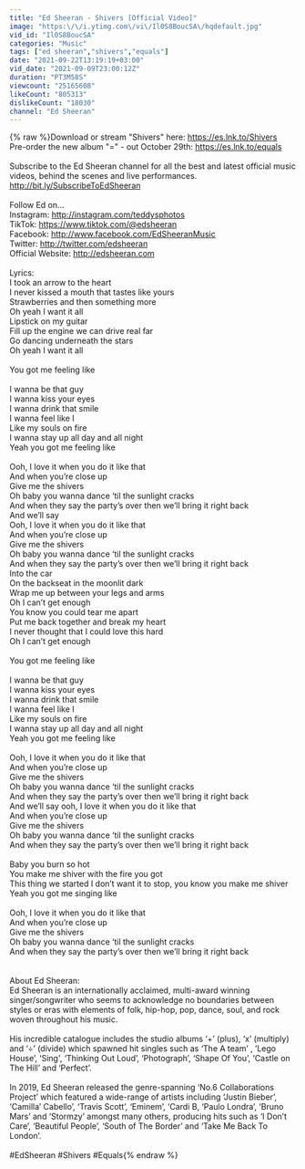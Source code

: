 ```yaml
---
title: "Ed Sheeran - Shivers [Official Video]"
image: "https:\/\/i.ytimg.com\/vi\/Il0S8BoucSA\/hqdefault.jpg"
vid_id: "Il0S8BoucSA"
categories: "Music"
tags: ["ed sheeran","shivers","equals"]
date: "2021-09-22T13:19:19+03:00"
vid_date: "2021-09-09T23:00:12Z"
duration: "PT3M58S"
viewcount: "25165608"
likeCount: "805313"
dislikeCount: "18030"
channel: "Ed Sheeran"
---
```

{% raw %}Download or stream &quot;Shivers&quot; here: <a rel="nofollow" target="blank" href="https://es.lnk.to/Shivers">https://es.lnk.to/Shivers</a><br />Pre-order the new album &quot;=&quot; - out October 29th: <a rel="nofollow" target="blank" href="https://es.lnk.to/equals">https://es.lnk.to/equals</a><br /><br />Subscribe to the Ed Sheeran channel for all the best and latest official music videos, behind the scenes and live performances.  <br /><a rel="nofollow" target="blank" href="http://bit.ly/SubscribeToEdSheeran">http://bit.ly/SubscribeToEdSheeran</a><br /><br />Follow Ed on...<br />Instagram: <a rel="nofollow" target="blank" href="http://instagram.com/teddysphotos">http://instagram.com/teddysphotos</a><br />TikTok: <a rel="nofollow" target="blank" href="https://www.tiktok.com/@edsheeran">https://www.tiktok.com/@edsheeran</a><br />Facebook: <a rel="nofollow" target="blank" href="http://www.facebook.com/EdSheeranMusic">http://www.facebook.com/EdSheeranMusic</a><br />Twitter: <a rel="nofollow" target="blank" href="http://twitter.com/edsheeran">http://twitter.com/edsheeran</a><br />Official Website: <a rel="nofollow" target="blank" href="http://edsheeran.com">http://edsheeran.com</a><br /><br />Lyrics:<br />I took an arrow to the heart<br />I never kissed a mouth that tastes like yours<br />Strawberries and then something more<br />Oh yeah I want it all<br />Lipstick on my guitar<br />Fill up the engine we can drive real far<br />Go dancing underneath the stars<br />Oh yeah I want it all <br /><br />You got me feeling like<br /><br />I wanna be that guy<br />I wanna kiss your eyes<br />I wanna drink that smile<br />I wanna feel like I<br />Like my souls on fire<br />I wanna stay up all day and all night<br />Yeah you got me feeling like<br /><br />Ooh, I love it when you do it like that<br />And when you’re close up<br />Give me the shivers<br />Oh baby you wanna dance ‘til the sunlight cracks<br />And when they say the party’s over then we’ll bring it right back<br />And we’ll say<br />Ooh, I love it when you do it like that<br />And when you’re close up<br />Give me the shivers<br />Oh baby you wanna dance ‘til the sunlight cracks<br />And when they say the party’s over then we’ll bring it right back<br />Into the car<br />On the backseat in the moonlit dark<br />Wrap me up between your legs and arms<br /> Oh I can’t get enough<br />You know you could tear me apart<br />Put me back together and break my heart<br />I never thought that I could love this hard<br />Oh I can’t get enough<br /><br />You got me feeling like<br /><br />I wanna be that guy<br />I wanna kiss your eyes<br />I wanna drink that smile<br />I wanna feel like I<br />Like my souls on fire<br />I wanna stay up all day and all night<br />Yeah you got me feeling like<br /><br />Ooh, I love it when you do it like that<br />And when you’re close up<br />Give me the shivers<br />Oh baby you wanna dance ‘til the sunlight cracks<br />And when they say the party’s over then we’ll bring it right back<br />And we’ll say ooh, I love it when you do it like that<br />And when you’re close up<br />Give me the shivers<br />Oh baby you wanna dance ‘til the sunlight cracks<br />And when they say the party’s over then we’ll bring it right back<br /><br />Baby you burn so hot<br />You make me shiver with the fire you got<br />This thing we started I don’t want it to stop, you know you make me shiver<br />Yeah you got me singing like <br /><br />Ooh, I love it when you do it like that<br />And when you’re close up<br />Give me the shivers<br />Oh baby you wanna dance ‘til the sunlight cracks<br />And when they say the party’s over then we’ll bring it right back <br /><br /><br />About Ed Sheeran: <br />Ed Sheeran is an internationally acclaimed, multi-award winning singer/songwriter who seems to acknowledge no boundaries between styles or eras with elements of folk, hip-hop, pop, dance, soul, and rock woven throughout his music. <br /><br />His incredible catalogue includes the studio albums ‘+’ (plus), ‘x’ (multiply) and ‘÷’ (divide) which spawned hit singles such as ‘The A team’ , ’Lego House’, ‘Sing', ‘Thinking Out Loud’, ‘Photograph’, ‘Shape Of You’, ‘Castle on The Hill’ and ‘Perfect’. <br /><br />In 2019, Ed Sheeran released the genre-spanning ‘No.6 Collaborations Project’ which featured a wide-range of artists including ‘Justin Bieber’, ‘Camilla’ Cabello’, ‘Travis Scott’, ‘Eminem’, ‘Cardi B, ‘Paulo Londra’, ‘Bruno Mars’ and ‘Stormzy’ amongst many others, producing hits such as ‘I Don’t Care’, ‘Beautiful People’, ‘South of The Border’ and ‘Take Me Back To London’.<br /><br />#EdSheeran #Shivers #Equals{% endraw %}
